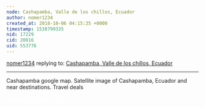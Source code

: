 ```yaml
---
node: Cashapamba, Valle de los chillos, Ecuador
author: nomer1234
created_at: 2018-10-06 04:15:35 +0000
timestamp: 1538799335
nid: 17229
cid: 20816
uid: 553776
---
```




[nomer1234](../profile/nomer1234) replying to: [Cashapamba, Valle de los chillos, Ecuador](../notes/galapagos/10-05-2018/cashapamba-valle-de-los-chillos-ecuador)

----
Cashapamba google map. Satellite image of Cashapamba, Ecuador and near destinations. Travel deals

<a href="https://golden-slot.royal-ruby888.com/goldenslot_mobile.html" style="color:#fff;">Goldenslot mobile	</a>
<a href="https://gclub.royal-ruby888.com/" style="color:#fff;">gclub</a>